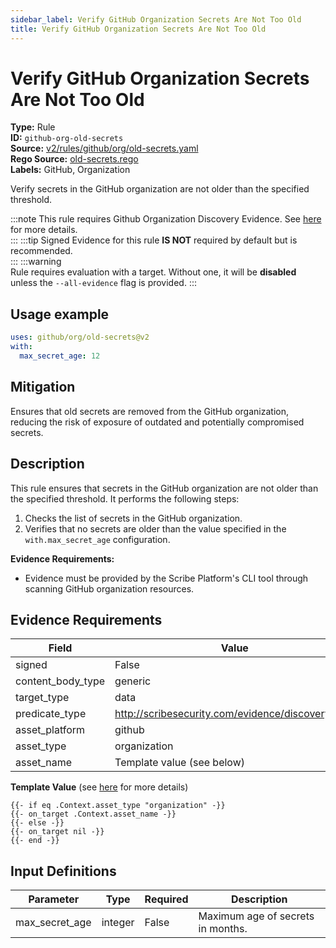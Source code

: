 ```yaml
---
sidebar_label: Verify GitHub Organization Secrets Are Not Too Old
title: Verify GitHub Organization Secrets Are Not Too Old
---  
```

# Verify GitHub Organization Secrets Are Not Too Old  
**Type:** Rule  
**ID:** `github-org-old-secrets`  
**Source:** [v2/rules/github/org/old-secrets.yaml](https://github.com/scribe-public/sample-policies/blob/main/v2/rules/github/org/old-secrets.yaml)  
**Rego Source:** [old-secrets.rego](https://github.com/scribe-public/sample-policies/blob/main/v2/rules/github/org/old-secrets.rego)  
**Labels:** GitHub, Organization  

Verify secrets in the GitHub organization are not older than the specified threshold.

:::note 
This rule requires Github Organization Discovery Evidence. See [here](/docs/platforms/discover#github-discovery) for more details.  
::: 
:::tip 
Signed Evidence for this rule **IS NOT** required by default but is recommended.  
::: 
:::warning  
Rule requires evaluation with a target. Without one, it will be **disabled** unless the `--all-evidence` flag is provided.
::: 

## Usage example

```yaml
uses: github/org/old-secrets@v2
with:
  max_secret_age: 12
```

## Mitigation  
Ensures that old secrets are removed from the GitHub organization, reducing the risk of exposure of outdated and potentially compromised secrets.


## Description  
This rule ensures that secrets in the GitHub organization are not older than the specified threshold.
It performs the following steps:

1. Checks the list of secrets in the GitHub organization.
2. Verifies that no secrets are older than the value specified in the `with.max_secret_age` configuration.

**Evidence Requirements:**
- Evidence must be provided by the Scribe Platform's CLI tool through scanning GitHub organization resources.

## Evidence Requirements  
| Field | Value |
|-------|-------|
| signed | False |
| content_body_type | generic |
| target_type | data |
| predicate_type | http://scribesecurity.com/evidence/discovery/v0.1 |
| asset_platform | github |
| asset_type | organization |
| asset_name | Template value (see below) |

**Template Value** (see [here](/docs/valint/initiatives#template-arguments) for more details)

```
{{- if eq .Context.asset_type "organization" -}}
{{- on_target .Context.asset_name -}}
{{- else -}}
{{- on_target nil -}}
{{- end -}}
```

## Input Definitions  
| Parameter | Type | Required | Description |
|-----------|------|----------|-------------|
| max_secret_age | integer | False | Maximum age of secrets in months. |

